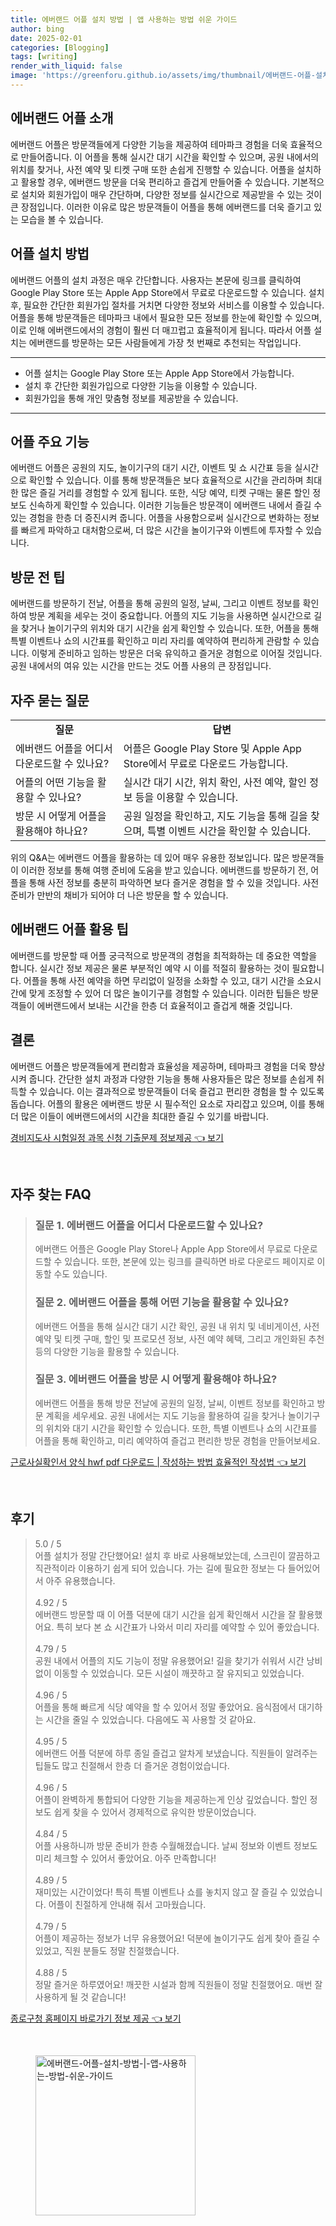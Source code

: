 ```yaml
---
title: 에버랜드 어플 설치 방법 | 앱 사용하는 방법 쉬운 가이드
author: bing
date: 2025-02-01
categories: [Blogging]
tags: [writing]
render_with_liquid: false
image: 'https://greenforu.github.io/assets/img/thumbnail/에버랜드-어플-설치-방법-|-앱-사용하는-방법-쉬운-가이드.webp'
---
```



<h2 id='에버랜드_어플_소개'>에버랜드 어플 소개</h2>

<p>에버랜드 어플은 방문객들에게 다양한 기능을 제공하여 테마파크 경험을 더욱 효율적으로 만들어줍니다. 이 어플을 통해 실시간 대기 시간을 확인할 수 있으며, 공원 내에서의 위치를 찾거나, 사전 예약 및 티켓 구매 또한 손쉽게 진행할 수 있습니다. 어플을 설치하고 활용할 경우, 에버랜드 방문을 더욱 편리하고 즐겁게 만들어줄 수 있습니다. 기본적으로 설치와 회원가입이 매우 간단하며, 다양한 정보를 실시간으로 제공받을 수 있는 것이 큰 장점입니다. 이러한 이유로 많은 방문객들이 어플을 통해 에버랜드를 더욱 즐기고 있는 모습을 볼 수 있습니다.</p>

<h2 id='어플_설치_방법'>어플 설치 방법</h2>

<p>에버랜드 어플의 설치 과정은 매우 간단합니다. 사용자는 본문에 링크를 클릭하여 Google Play Store 또는 Apple App Store에서 무료로 다운로드할 수 있습니다. 설치 후, 필요한 간단한 회원가입 절차를 거치면 다양한 정보와 서비스를 이용할 수 있습니다. 어플을 통해 방문객들은 테마파크 내에서 필요한 모든 정보를 한눈에 확인할 수 있으며, 이로 인해 에버랜드에서의 경험이 훨씬 더 매끄럽고 효율적이게 됩니다. 따라서 어플 설치는 에버랜드를 방문하는 모든 사람들에게 가장 첫 번째로 추천되는 작업입니다.</p>

<hr />

<ul>
    <li>어플 설치는 Google Play Store 또는 Apple App Store에서 가능합니다.</li>
    <li>설치 후 간단한 회원가입으로 다양한 기능을 이용할 수 있습니다.</li>
    <li>회원가입을 통해 개인 맞춤형 정보를 제공받을 수 있습니다.</li>
</ul>

<hr />

<h2 id='어플_주요_기능'>어플 주요 기능</h2>

<p>에버랜드 어플은 공원의 지도, 놀이기구의 대기 시간, 이벤트 및 쇼 시간표 등을 실시간으로 확인할 수 있습니다. 이를 통해 방문객들은 보다 효율적으로 시간을 관리하며 최대한 많은 즐길 거리를 경험할 수 있게 됩니다. 또한, 식당 예약, 티켓 구매는 물론 할인 정보도 신속하게 확인할 수 있습니다. 이러한 기능들은 방문객이 에버랜드 내에서 즐길 수 있는 경험을 한층 더 증진시켜 줍니다. 어플을 사용함으로써 실시간으로 변화하는 정보를 빠르게 파악하고 대처함으로써, 더 많은 시간을 놀이기구와 이벤트에 투자할 수 있습니다.</p>

<h2 id='방문_전_팁'>방문 전 팁</h2>

<p>에버랜드를 방문하기 전날, 어플을 통해 공원의 일정, 날씨, 그리고 이벤트 정보를 확인하여 방문 계획을 세우는 것이 중요합니다. 어플의 지도 기능을 사용하면 실시간으로 길을 찾거나 놀이기구의 위치와 대기 시간을 쉽게 확인할 수 있습니다. 또한, 어플을 통해 특별 이벤트나 쇼의 시간표를 확인하고 미리 자리를 예약하여 편리하게 관람할 수 있습니다. 이렇게 준비하고 임하는 방문은 더욱 유익하고 즐거운 경험으로 이어질 것입니다. 공원 내에서의 여유 있는 시간을 만드는 것도 어플 사용의 큰 장점입니다.</p>

<h2 id='자주_묻는_질문'>자주 묻는 질문</h2>

<table>
    <tr>
        <td style="text-align: center; height: 17px;"><b>질문</b></td>
        <td style="text-align: center; height: 17px;"><b>답변</b></td>
    </tr>
    <tr>
        <td>에버랜드 어플을 어디서 다운로드할 수 있나요?</td>
        <td>어플은 Google Play Store 및 Apple App Store에서 무료로 다운로드 가능합니다.</td>
    </tr>
    <tr>
        <td>어플의 어떤 기능을 활용할 수 있나요?</td>
        <td>실시간 대기 시간, 위치 확인, 사전 예약, 할인 정보 등을 이용할 수 있습니다.</td>
    </tr>
    <tr>
        <td>방문 시 어떻게 어플을 활용해야 하나요?</td>
        <td>공원 일정을 확인하고, 지도 기능을 통해 길을 찾으며, 특별 이벤트 시간을 확인할 수 있습니다.</td>
    </tr>
</table>

<p>위의 Q&A는 에버랜드 어플을 활용하는 데 있어 매우 유용한 정보입니다. 많은 방문객들이 이러한 정보를 통해 여행 준비에 도움을 받고 있습니다. 에버랜드를 방문하기 전, 어플을 통해 사전 정보를 충분히 파악하면 보다 즐거운 경험을 할 수 있을 것입니다. 사전 준비가 만반의 채비가 되어야 더 나은 방문을 할 수 있습니다.</p>

<h2 id='에버랜드_어플_활용_팁'>에버랜드 어플 활용 팁</h2>

<p>에버랜드를 방문할 때 어플 궁극적으로 방문객의 경험을 최적화하는 데 중요한 역할을 합니다. 실시간 정보 제공은 물론 부분적인 예약 시 이를 적절히 활용하는 것이 필요합니다. 어플을 통해 사전 예약을 하면 무리없이 일정을 소화할 수 있고, 대기 시간을 소요시간에 맞게 조정할 수 있어 더 많은 놀이기구를 경험할 수 있습니다. 이러한 팁들은 방문객들이 에버랜드에서 보내는 시간을 한층 더 효율적이고 즐겁게 해줄 것입니다.</p>

<h2 id='결론'>결론</h2>

<p>에버랜드 어플은 방문객들에게 편리함과 효율성을 제공하며, 테마파크 경험을 더욱 향상시켜 줍니다. 간단한 설치 과정과 다양한 기능을 통해 사용자들은 많은 정보를 손쉽게 취득할 수 있습니다. 이는 결과적으로 방문객들이 더욱 즐겁고 편리한 경험을 할 수 있도록 돕습니다. 어플의 활용은 에버랜드 방문 시 필수적인 요소로 자리잡고 있으며, 이를 통해 더 많은 이들이 에버랜드에서의 시간을 최대한 즐길 수 있기를 바랍니다.</p>


<p><a class="click-button" title="경비지도사 시험일정 과목 신청 기출문제 정보제공" href="https://greenforu.github.io/posts/%EA%B2%BD%EB%B9%84%EC%A7%80%EB%8F%84%EC%82%AC-%EC%8B%9C%ED%97%98%EC%9D%BC%EC%A0%95-%EA%B3%BC%EB%AA%A9-%EC%8B%A0%EC%B2%AD-%EA%B8%B0%EC%B6%9C%EB%AC%B8%EC%A0%9C-%EC%A0%95%EB%B3%B4%EC%A0%9C%EA%B3%B5/" rel="dofollow">경비지도사 시험일정 과목 신청 기출문제 정보제공 👈 보기</a></p><br>
<h2 id='자주_찾는_FAQ'>자주 찾는 FAQ</h2>
<div itemscope="" itemtype="https://schema.org/FAQPage"> 
<blockquote> 
<div itemscope="" itemprop="mainEntity" itemtype="https://schema.org/Question"> 
<h3 itemprop="name">질문 1. 에버랜드 어플을 어디서 다운로드할 수 있나요?</h3> 
<div itemscope="" itemprop="acceptedAnswer" itemtype="https://schema.org/Answer"> 
<span itemprop="text"> 
<p>에버랜드 어플은 Google Play Store나 Apple App Store에서 무료로 다운로드할 수 있습니다. 또한, 본문에 있는 링크를 클릭하면 바로 다운로드 페이지로 이동할 수도 있습니다.</p> 
</span> 
</div> 
</div> 
<div itemscope="" itemprop="mainEntity" itemtype="https://schema.org/Question"> 
<h3 itemprop="name">질문 2. 에버랜드 어플을 통해 어떤 기능을 활용할 수 있나요?</h3> 
<div itemscope="" itemprop="acceptedAnswer" itemtype="https://schema.org/Answer"> 
<span itemprop="text"> 
<p>에버랜드 어플을 통해 실시간 대기 시간 확인, 공원 내 위치 및 네비게이션, 사전 예약 및 티켓 구매, 할인 및 프로모션 정보, 사전 예약 혜택, 그리고 개인화된 추천 등의 다양한 기능을 활용할 수 있습니다.</p> 
</span> 
</div> 
</div> 
<div itemscope="" itemprop="mainEntity" itemtype="https://schema.org/Question"> 
<h3 itemprop="name">질문 3. 에버랜드 어플을 방문 시 어떻게 활용해야 하나요?</h3> 
<div itemscope="" itemprop="acceptedAnswer" itemtype="https://schema.org/Answer"> 
<span itemprop="text"> 
<p>에버랜드 어플을 통해 방문 전날에 공원의 일정, 날씨, 이벤트 정보를 확인하고 방문 계획을 세우세요. 공원 내에서는 지도 기능을 활용하여 길을 찾거나 놀이기구의 위치와 대기 시간을 확인할 수 있습니다. 또한, 특별 이벤트나 쇼의 시간표를 어플을 통해 확인하고, 미리 예약하여 즐겁고 편리한 방문 경험을 만들어보세요.</p> 
</span> 
</div> 
</div> 
</blockquote> 
</div>
<p><a class="click-button" title="근로사실확인서 양식 hwf pdf 다운로드 | 작성하는 방법 효율적인 작성법" href="https://greenforu.github.io/posts/%EA%B7%BC%EB%A1%9C%EC%82%AC%EC%8B%A4%ED%99%95%EC%9D%B8%EC%84%9C-%EC%96%91%EC%8B%9D-hwf-pdf-%EB%8B%A4%EC%9A%B4%EB%A1%9C%EB%93%9C-%EC%9E%91%EC%84%B1%ED%95%98%EB%8A%94-%EB%B0%A9%EB%B2%95-%ED%9A%A8%EC%9C%A8%EC%A0%81%EC%9D%B8-%EC%9E%91%EC%84%B1%EB%B2%95/" rel="dofollow">근로사실확인서 양식 hwf pdf 다운로드 | 작성하는 방법 효율적인 작성법 👈 보기</a></p><br>
<h2 id='후기'>후기</h2>
<div itemscope itemtype="https://schema.org/Product">
  <blockquote>
  <div itemprop="review" itemscope itemtype="https://schema.org/Review">
      <div itemprop="reviewRating" itemscope itemtype="https://schema.org/Rating"> <span itemprop="ratingValue">5.0</span> / <span itemprop="bestRating">5</span> </div>
      <span itemprop="reviewBody">어플 설치가 정말 간단했어요! 설치 후 바로 사용해보았는데, 스크린이 깔끔하고 직관적이라 이용하기 쉽게 되어 있습니다. 가는 길에 필요한 정보는 다 들어있어서 아주 유용했습니다.</span>
  </div>
  <br>
  <div itemprop="review" itemscope itemtype="https://schema.org/Review">
      <div itemprop="reviewRating" itemscope itemtype="https://schema.org/Rating"> <span itemprop="ratingValue">4.92</span> / <span itemprop="bestRating">5</span> </div>
      <span itemprop="reviewBody">에버랜드 방문할 때 이 어플 덕분에 대기 시간을 쉽게 확인해서 시간을 잘 활용했어요. 특히 보다 본 쇼 시간표가 나와서 미리 자리를 예약할 수 있어 좋았습니다.</span>
  </div>
  <br>
  <div itemprop="review" itemscope itemtype="https://schema.org/Review">
      <div itemprop="reviewRating" itemscope itemtype="https://schema.org/Rating"> <span itemprop="ratingValue">4.79</span> / <span itemprop="bestRating">5</span> </div>
      <span itemprop="reviewBody">공원 내에서 어플의 지도 기능이 정말 유용했어요! 길을 찾기가 쉬워서 시간 낭비 없이 이동할 수 있었습니다. 모든 시설이 깨끗하고 잘 유지되고 있었습니다.</span>
  </div>
  <br>
  <div itemprop="review" itemscope itemtype="https://schema.org/Review">
      <div itemprop="reviewRating" itemscope itemtype="https://schema.org/Rating"> <span itemprop="ratingValue">4.96</span> / <span itemprop="bestRating">5</span> </div>
      <span itemprop="reviewBody">어플을 통해 빠르게 식당 예약을 할 수 있어서 정말 좋았어요. 음식점에서 대기하는 시간을 줄일 수 있었습니다. 다음에도 꼭 사용할 것 같아요.</span>
  </div>
  <br>
  <div itemprop="review" itemscope itemtype="https://schema.org/Review">
      <div itemprop="reviewRating" itemscope itemtype="https://schema.org/Rating"> <span itemprop="ratingValue">4.95</span> / <span itemprop="bestRating">5</span> </div>
      <span itemprop="reviewBody">에버랜드 어플 덕분에 하루 종일 즐겁고 알차게 보냈습니다. 직원들이 알려주는 팁들도 많고 친절해서 한층 더 즐거운 경험이었습니다.</span>
  </div>
  <br>
  <div itemprop="review" itemscope itemtype="https://schema.org/Review">
      <div itemprop="reviewRating" itemscope itemtype="https://schema.org/Rating"> <span itemprop="ratingValue">4.96</span> / <span itemprop="bestRating">5</span> </div>
      <span itemprop="reviewBody">어플이 완벽하게 통합되어 다양한 기능을 제공하는게 인상 깊었습니다. 할인 정보도 쉽게 찾을 수 있어서 경제적으로 유익한 방문이었습니다.</span>
  </div>
  <br>
  <div itemprop="review" itemscope itemtype="https://schema.org/Review">
      <div itemprop="reviewRating" itemscope itemtype="https://schema.org/Rating"> <span itemprop="ratingValue">4.84</span> / <span itemprop="bestRating">5</span> </div>
      <span itemprop="reviewBody">어플 사용하니까 방문 준비가 한층 수월해졌습니다. 날씨 정보와 이벤트 정보도 미리 체크할 수 있어서 좋았어요. 아주 만족합니다!</span>
  </div>
  <br>
  <div itemprop="review" itemscope itemtype="https://schema.org/Review">
      <div itemprop="reviewRating" itemscope itemtype="https://schema.org/Rating"> <span itemprop="ratingValue">4.89</span> / <span itemprop="bestRating">5</span> </div>
      <span itemprop="reviewBody">재미있는 시간이었다! 특히 특별 이벤트나 쇼를 놓치지 않고 잘 즐길 수 있었습니다. 어플이 친절하게 안내해 줘서 고마웠습니다.</span>
  </div>
  <br>
  <div itemprop="review" itemscope itemtype="https://schema.org/Review">
      <div itemprop="reviewRating" itemscope itemtype="https://schema.org/Rating"> <span itemprop="ratingValue">4.79</span> / <span itemprop="bestRating">5</span> </div>
      <span itemprop="reviewBody">어플이 제공하는 정보가 너무 유용했어요! 덕분에 놀이기구도 쉽게 찾아 즐길 수 있었고, 직원 분들도 정말 친절했습니다.</span>
  </div>
  <br>
  <div itemprop="review" itemscope itemtype="https://schema.org/Review">
      <div itemprop="reviewRating" itemscope itemtype="https://schema.org/Rating"> <span itemprop="ratingValue">4.88</span> / <span itemprop="bestRating">5</span> </div>
      <span itemprop="reviewBody">정말 즐거운 하루였어요! 깨끗한 시설과 함께 직원들이 정말 친절했어요. 매번 잘 사용하게 될 것 같습니다!</span>
  </div>
  </blockquote>
</div>
<p><a class="click-button" title="종로구청 홈페이지 바로가기 정보 제공" href="https://greenforu.github.io/posts/%EC%A2%85%EB%A1%9C%EA%B5%AC%EC%B2%AD-%ED%99%88%ED%8E%98%EC%9D%B4%EC%A7%80-%EB%B0%94%EB%A1%9C%EA%B0%80%EA%B8%B0-%EC%A0%95%EB%B3%B4-%EC%A0%9C%EA%B3%B5/" rel="dofollow">종로구청 홈페이지 바로가기 정보 제공 👈 보기</a></p><br>
<figure class="image"><img src="https://greenforu.github.io/assets/img/thumbnail/에버랜드-어플-설치-방법-|-앱-사용하는-방법-쉬운-가이드.webp" alt="에버랜드-어플-설치-방법-|-앱-사용하는-방법-쉬운-가이드" width="256" height="256"></figure>